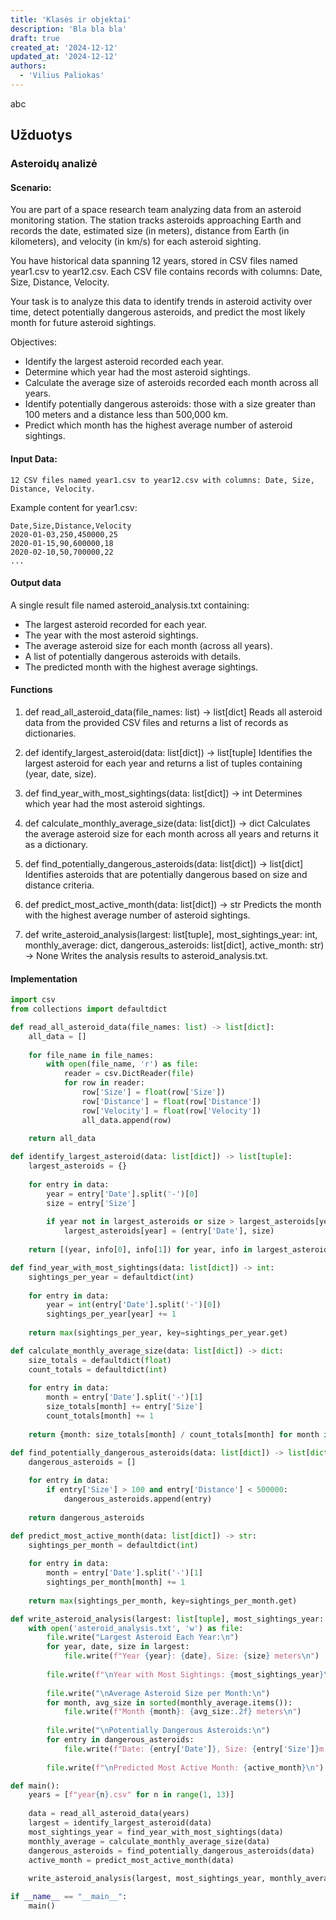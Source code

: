```yaml
---
title: 'Klasės ir objektai'
description: 'Bla bla bla'
draft: true
created_at: '2024-12-12'
updated_at: '2024-12-12'
authors:
  - 'Vilius Paliokas'
---
```


abc

## Užduotys

### Asteroidų analizė

#### Scenario:

You are part of a space research team analyzing data from an asteroid monitoring station. The station tracks asteroids approaching Earth and records the date, estimated size (in meters), distance from Earth (in kilometers), and velocity (in km/s) for each asteroid sighting.

You have historical data spanning 12 years, stored in CSV files named year1.csv to year12.csv. Each CSV file contains records with columns: Date, Size, Distance, Velocity.

Your task is to analyze this data to identify trends in asteroid activity over time, detect potentially dangerous asteroids, and predict the most likely month for future asteroid sightings.

Objectives:

- Identify the largest asteroid recorded each year.
- Determine which year had the most asteroid sightings.
- Calculate the average size of asteroids recorded each month across all years.
- Identify potentially dangerous asteroids: those with a size greater than 100 meters and a distance less than 500,000 km.
- Predict which month has the highest average number of asteroid sightings.

#### Input Data:

    12 CSV files named year1.csv to year12.csv with columns: Date, Size, Distance, Velocity.

Example content for year1.csv:

```csv
Date,Size,Distance,Velocity
2020-01-03,250,450000,25
2020-01-15,90,600000,18
2020-02-10,50,700000,22
...
```

#### Output data

A single result file named asteroid_analysis.txt containing:

- The largest asteroid recorded for each year.
- The year with the most asteroid sightings.
- The average asteroid size for each month (across all years).
- A list of potentially dangerous asteroids with details.
- The predicted month with the highest average sightings.


#### Functions

1. def read_all_asteroid_data(file_names: list) -> list[dict]
Reads all asteroid data from the provided CSV files and returns a list of records as dictionaries.

2. def identify_largest_asteroid(data: list[dict]) -> list[tuple]
Identifies the largest asteroid for each year and returns a list of tuples containing (year, date, size).

3. def find_year_with_most_sightings(data: list[dict]) -> int
Determines which year had the most asteroid sightings.

4. def calculate_monthly_average_size(data: list[dict]) -> dict
Calculates the average asteroid size for each month across all years and returns it as a dictionary.

5. def find_potentially_dangerous_asteroids(data: list[dict]) -> list[dict]
Identifies asteroids that are potentially dangerous based on size and distance criteria.

6. def predict_most_active_month(data: list[dict]) -> str
Predicts the month with the highest average number of asteroid sightings.

7. def write_asteroid_analysis(largest: list[tuple], most_sightings_year: int, monthly_average: dict, dangerous_asteroids: list[dict], active_month: str) -> None
Writes the analysis results to asteroid_analysis.txt.

#### Implementation

```python
import csv
from collections import defaultdict

def read_all_asteroid_data(file_names: list) -> list[dict]:
    all_data = []
    
    for file_name in file_names:
        with open(file_name, 'r') as file:
            reader = csv.DictReader(file)
            for row in reader:
                row['Size'] = float(row['Size'])
                row['Distance'] = float(row['Distance'])
                row['Velocity'] = float(row['Velocity'])
                all_data.append(row)
    
    return all_data

def identify_largest_asteroid(data: list[dict]) -> list[tuple]:
    largest_asteroids = {}
    
    for entry in data:
        year = entry['Date'].split('-')[0]
        size = entry['Size']
        
        if year not in largest_asteroids or size > largest_asteroids[year][1]:
            largest_asteroids[year] = (entry['Date'], size)
    
    return [(year, info[0], info[1]) for year, info in largest_asteroids.items()]

def find_year_with_most_sightings(data: list[dict]) -> int:
    sightings_per_year = defaultdict(int)
    
    for entry in data:
        year = int(entry['Date'].split('-')[0])
        sightings_per_year[year] += 1
    
    return max(sightings_per_year, key=sightings_per_year.get)

def calculate_monthly_average_size(data: list[dict]) -> dict:
    size_totals = defaultdict(float)
    count_totals = defaultdict(int)
    
    for entry in data:
        month = entry['Date'].split('-')[1]
        size_totals[month] += entry['Size']
        count_totals[month] += 1
    
    return {month: size_totals[month] / count_totals[month] for month in size_totals}

def find_potentially_dangerous_asteroids(data: list[dict]) -> list[dict]:
    dangerous_asteroids = []
    
    for entry in data:
        if entry['Size'] > 100 and entry['Distance'] < 500000:
            dangerous_asteroids.append(entry)
    
    return dangerous_asteroids

def predict_most_active_month(data: list[dict]) -> str:
    sightings_per_month = defaultdict(int)
    
    for entry in data:
        month = entry['Date'].split('-')[1]
        sightings_per_month[month] += 1
    
    return max(sightings_per_month, key=sightings_per_month.get)

def write_asteroid_analysis(largest: list[tuple], most_sightings_year: int, monthly_average: dict, dangerous_asteroids: list[dict], active_month: str) -> None:
    with open('asteroid_analysis.txt', 'w') as file:
        file.write("Largest Asteroid Each Year:\n")
        for year, date, size in largest:
            file.write(f"Year {year}: {date}, Size: {size} meters\n")
        
        file.write(f"\nYear with Most Sightings: {most_sightings_year}\n")
        
        file.write("\nAverage Asteroid Size per Month:\n")
        for month, avg_size in sorted(monthly_average.items()):
            file.write(f"Month {month}: {avg_size:.2f} meters\n")
        
        file.write("\nPotentially Dangerous Asteroids:\n")
        for entry in dangerous_asteroids:
            file.write(f"Date: {entry['Date']}, Size: {entry['Size']}m, Distance: {entry['Distance']}km, Velocity: {entry['Velocity']}km/s\n")
        
        file.write(f"\nPredicted Most Active Month: {active_month}\n")

def main():
    years = [f"year{n}.csv" for n in range(1, 13)]
    
    data = read_all_asteroid_data(years)
    largest = identify_largest_asteroid(data)
    most_sightings_year = find_year_with_most_sightings(data)
    monthly_average = calculate_monthly_average_size(data)
    dangerous_asteroids = find_potentially_dangerous_asteroids(data)
    active_month = predict_most_active_month(data)
    
    write_asteroid_analysis(largest, most_sightings_year, monthly_average, dangerous_asteroids, active_month)

if __name__ == "__main__":
    main()
```